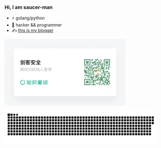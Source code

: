 ### Hi, I am saucer-man

- ⚡ golang/python
- 🔭 hacker && programmer
- ✍️ [this is my blogger](https://saucer-man.com/)

<img src="https://github.com/saucer-man/saucer-man/blob/main/image.png" width="400px">

![](https://raw.githubusercontent.com/saucer-man/saucer-man/main/assets/github-contribution-grid-snake.svg)
